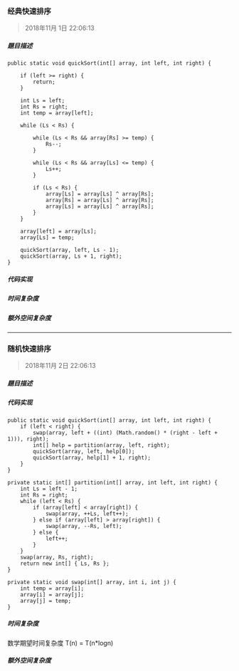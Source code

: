 ### 经典快速排序

> 2018年11月 1日 22:06:13

##### 題目描述

	public static void quickSort(int[] array, int left, int right) {
			
		if (left >= right) {
			return;
		}
		
		int Ls = left;
		int Rs = right;
		int temp = array[left];
		
		while (Ls < Rs) {
			
			while (Ls < Rs && array[Rs] >= temp) {
				Rs--;
			}
			
			while (Ls < Rs && array[Ls] <= temp) {
				Ls++;
			}
			
			if (Ls < Rs) {
				array[Ls] = array[Ls] ^ array[Rs];
				array[Rs] = array[Ls] ^ array[Rs];
				array[Ls] = array[Ls] ^ array[Rs];
			}
		}
		
		array[left] = array[Ls];
		array[Ls] = temp;
		
		quickSort(array, left, Ls - 1);
		quickSort(array, Ls + 1, right);
	}

##### 代码实现

	
	
##### 时间复杂度



##### 额外空间复杂度

---

### 随机快速排序

> 2018年11月 2日 22:06:13

##### 題目描述

	

##### 代码实现

	public static void quickSort(int[] array, int left, int right) {
		if (left < right) {
			swap(array, left + ((int) (Math.random() * (right - left + 1))), right);
			int[] help = partition(array, left, right);
			quickSort(array, left, help[0]);
			quickSort(array, help[1] + 1, right);
		}
	}

	private static int[] partition(int[] array, int left, int right) {
		int Ls = left - 1;
		int Rs = right;
		while (left < Rs) {
			if (array[left] < array[right]) {
				swap(array, ++Ls, left++);
			} else if (array[left] > array[right]) {
				swap(array, --Rs, left);
			} else {
				left++;
			}
		}
		swap(array, Rs, right);
		return new int[] { Ls, Rs };
	}

	private static void swap(int[] array, int i, int j) {
		int temp = array[i];
		array[i] = array[j];
		array[j] = temp;
	}
	
##### 时间复杂度

数学期望时间复杂度 T(n) = T(n*logn)

##### 额外空间复杂度

